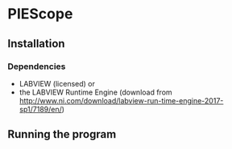 # PIEScope

## Installation
### Dependencies
* LABVIEW (licensed) or
* the LABVIEW Runtime Engine (download from http://www.ni.com/download/labview-run-time-engine-2017-sp1/7189/en/)

## Running the program

